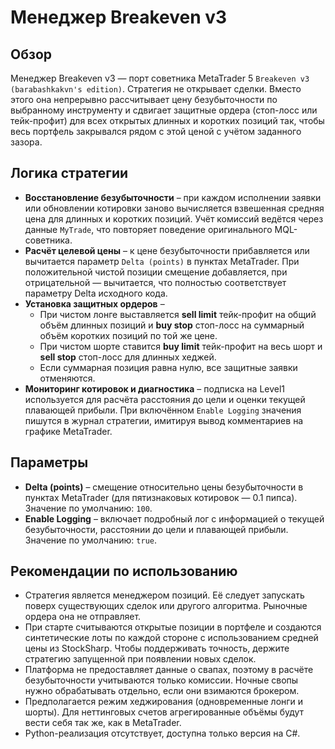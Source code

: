 # Менеджер Breakeven v3

## Обзор
Менеджер Breakeven v3 — порт советника MetaTrader 5 `Breakeven v3 (barabashkakvn's edition)`.
Стратегия не открывает сделки. Вместо этого она непрерывно рассчитывает цену безубыточности по выбранному инструменту
и сдвигает защитные ордера (стоп-лосс или тейк-профит) для всех открытых длинных и коротких позиций так, чтобы весь портфель
закрывался рядом с этой ценой с учётом заданного зазора.

## Логика стратегии
* **Восстановление безубыточности** – при каждом исполнении заявки или обновлении котировки заново вычисляется
  взвешенная средняя цена для длинных и коротких позиций. Учёт комиссий ведётся через данные `MyTrade`, что повторяет
  поведение оригинального MQL-советника.
* **Расчёт целевой цены** – к цене безубыточности прибавляется или вычитается параметр `Delta (points)` в пунктах MetaTrader.
  При положительной чистой позиции смещение добавляется, при отрицательной — вычитается, что полностью соответствует
  параметру Delta исходного кода.
* **Установка защитных ордеров** –
  * При чистом лонге выставляется **sell limit** тейк-профит на общий объём длинных позиций и **buy stop** стоп-лосс
    на суммарный объём коротких позиций по той же цене.
  * При чистом шорте ставится **buy limit** тейк-профит на весь шорт и **sell stop** стоп-лосс для длинных хеджей.
  * Если суммарная позиция равна нулю, все защитные заявки отменяются.
* **Мониторинг котировок и диагностика** – подписка на Level1 используется для расчёта расстояния до цели и оценки
  текущей плавающей прибыли. При включённом `Enable Logging` значения пишутся в журнал стратегии, имитируя вывод комментариев
  на графике MetaTrader.

## Параметры
* **Delta (points)** – смещение относительно цены безубыточности в пунктах MetaTrader (для пятизнаковых котировок — 0.1 пипса).
  Значение по умолчанию: `100`.
* **Enable Logging** – включает подробный лог с информацией о текущей безубыточности, расстоянии до цели и плавающей прибыли.
  Значение по умолчанию: `true`.

## Рекомендации по использованию
* Стратегия является менеджером позиций. Её следует запускать поверх существующих сделок или другого алгоритма.
  Рыночные ордера она не отправляет.
* При старте считываются открытые позиции в портфеле и создаются синтетические лоты по каждой стороне с использованием
  средней цены из StockSharp. Чтобы поддерживать точность, держите стратегию запущенной при появлении новых сделок.
* Платформа не предоставляет данные о свапах, поэтому в расчёте безубыточности учитываются только комиссии.
  Ночные свопы нужно обрабатывать отдельно, если они взимаются брокером.
* Предполагается режим хеджирования (одновременные лонги и шорты). Для неттинговых счетов агрегированные объёмы будут
  вести себя так же, как в MetaTrader.
* Python-реализация отсутствует, доступна только версия на C#.
